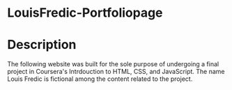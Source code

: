 # LouisFredic-Portfoliopage

# Description
The following website was built for the sole purpose of undergoing a final project in Coursera's Intrdouction to HTML, CSS, and JavaScript. The name Louis Fredic is fictional among the content related to the project.
